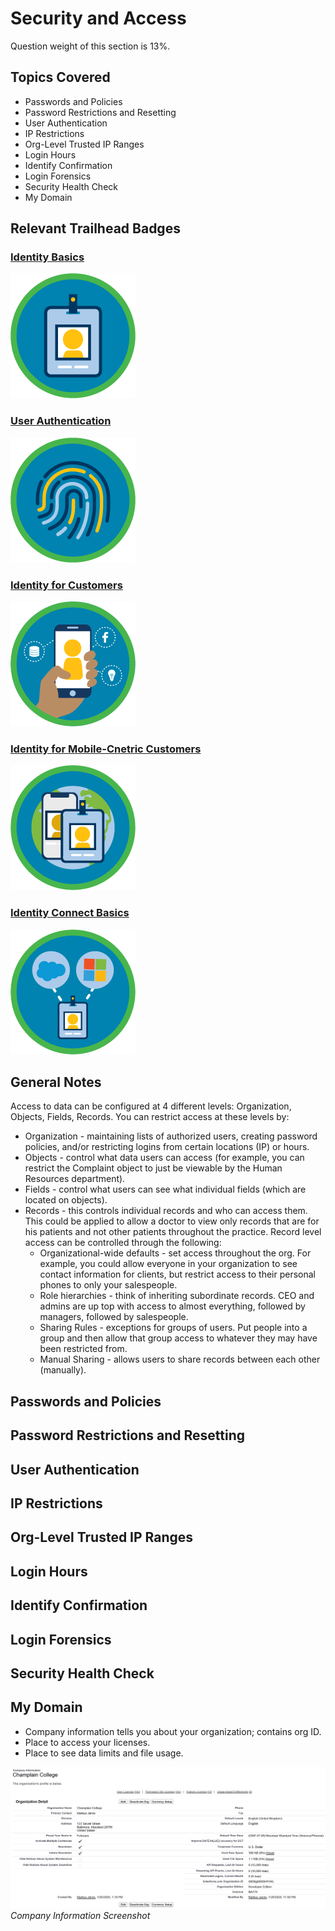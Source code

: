 # Security and Access

Question weight of this section is 13%.

## Topics Covered

* Passwords and Policies  
* Password Restrictions and Resetting
* User Authentication
* IP Restrictions
* Org-Level Trusted IP Ranges
* Login Hours
* Identify Confirmation
* Login Forensics
* Security Health Check
* My Domain

## Relevant Trailhead Badges

### [Identity Basics](https://trailhead.salesforce.com/en/content/learn/modules/identity_basics?trail_id=identity)
![image](images/3/badge1.png)

### [User Authentication](https://trailhead.salesforce.com/en/content/learn/modules/identity_login?trail_id=identity)
![image](images/3/badge2.png)

### [Identity for Customers](https://trailhead.salesforce.com/en/content/learn/modules/identity_external?trail_id=identity)
![image](images/3/badge3.png)

### [Identity for Mobile-Cnetric Customers](https://trailhead.salesforce.com/en/content/learn/modules/identity-for-mobile-centric-customers?trail_id=identity)
![image](images/3/badge4.png)

### [Identity Connect Basics](https://trailhead.salesforce.com/en/content/learn/modules/identity_connect?trail_id=identity)
![image](images/3/badge5.png)

## General Notes

Access to data can be configured at 4 different levels: Organization, Objects, Fields, Records. You can restrict access at these levels by:

* Organization - maintaining lists of authorized users, creating password policies, and/or restricting logins from certain locations (IP) or hours.
* Objects - control what data users can access (for example, you can restrict the Complaint object to just be viewable by the Human Resources department).
* Fields - control what users can see what individual fields (which are located on objects).
* Records - this controls individual records and who can access them. This could be applied to allow a doctor to view only records that are for his patients and not other patients throughout the practice. Record level access can be controlled through the following:
  * Organizational-wide defaults - set access throughout the org. For example, you could allow everyone in your organization to see contact information for clients, but restrict access to their personal phones to only your salespeople.
  * Role hierarchies - think of inheriting subordinate records. CEO and admins are up top with access to almost everything, followed by managers, followed by salespeople.
  * Sharing Rules - exceptions for groups of users. Put people into a group and then allow that group access to whatever they may have been restricted from.
  * Manual Sharing - allows users to share records between each other (manually).

## Passwords and Policies
## Password Restrictions and Resetting
## User Authentication
## IP Restrictions
## Org-Level Trusted IP Ranges
## Login Hours
## Identify Confirmation
## Login Forensics
## Security Health Check
## My Domain


* Company information tells you about your organization; contains org ID.
* Place to access your licenses.
* Place to see data limits and file usage.

![image](images/1/companyinfo.png)
            _Company Information Screenshot_
